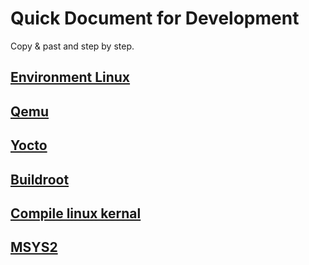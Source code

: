 # Quick Document for Development

Copy & past and step by step.

## [Environment Linux](quick-environment-linux.md)

## [Qemu](quick-qemu.md)

## [Yocto](quick-yocto.md)

## [Buildroot](quick-buildroot.md)

## [Compile linux kernal](quick-compile-linux-kernal.md)

## [MSYS2](quick-msys2.md)